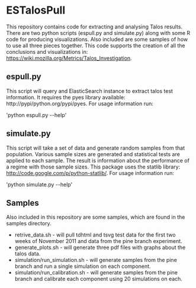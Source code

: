 # ESTalosPull #

This repository contains code for extracting and analysing Talos results.  There are two python scripts (espull.py and simulate.py) along with some R code for producing visualizations.  Also included are some samples of how to use all three pieces together.  This code supports the creation of all the conclusions and visualizations in: https://wiki.mozilla.org/Metrics/Talos_Investigation.

## espull.py ##

This script will query and ElasticSearch instance to extract talos test information.  It requires the pyes library available: http://pypi/python.org/pypi/pyes.  For usage information run:

'python espull.py --help'

## simulate.py ##

This script will take a set of data and generate random samples from that population.  Various sample sizes are generated and statistical tests are applied to each sample.  The result is information about the performance of a regime with those sample sizes. This package uses the statlib library: http://code.google.com/p/python-statlib/.  For usage information run:

'python simulate.py --help'

## Samples ##

Also included in this repository are some samples, which are found in the samples directory.

* retrive_data.sh - will pull tdhtml and tsvg test data for the first two weeks of November 2011 and data from the pine branch experiment.
* generate_plots.sh - will generate three pdf files with graphs about the talos data.
* simulation/run_simulation.sh - will generate samples from the pine branch and run a single simulation on each component.
* simulation/run_calibration.sh - will generate samples from the pine branch and calibrate each component using 20 simulations on each.


